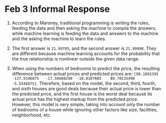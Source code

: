 # Feb 3 Informal Response

1. According to Maroney, traditional programming is writing the rules, feeding the data and then asking the machine to compile the answers, while machine learning 
is feeding the data and answers to the machine and the asking the machine to learn the rules. 

2. The first answer is `21.99785`, and the second answer is `21.99998`. They are different because machine learning accounts for the probability that the true relationship is 
nonlinear outside the given data range. 

3. When using the numbers of bedrooms to predict the price, the resulting difference between actual prices and predicted prices are: `[99.1892395  -137.5546875   -17.56680298 
-10.8107605    80.70135498   -5.5546875]`. Therefore, based on the model, the second, third, fourth, and sixth houses are good deals because their actual price is lower than the 
predicted price, and the first house is the worst deal because its actual price has the highest markup from the predicted price.  
    However, this model is very simple, taking into  account only the number of bedrooms of a house while ignoring other factors like size, facilities, neighborhood, etc. 
